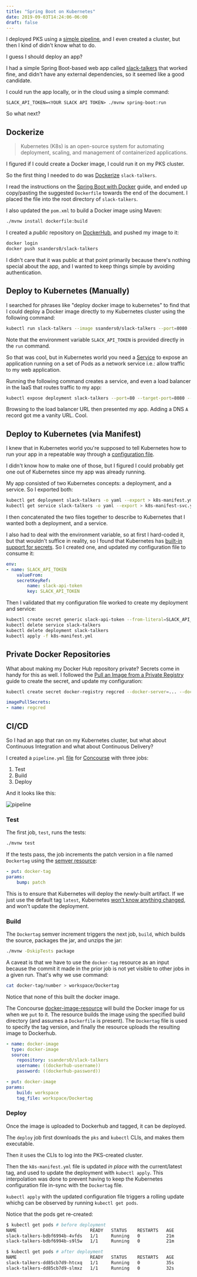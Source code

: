 ```yaml
---
title: "Spring Boot on Kubernetes"
date: 2019-09-03T14:24:06-06:00
draft: false
---
```


I deployed PKS using a [simple pipeline](https://github.com/p-ssanders/simple-pipelines/tree/master/sandbox/install-pks), and I even created a cluster, but then I kind of didn't know what to do.

I guess I should deploy an app?

I had a simple Spring Boot-based web app called [slack-talkers](https://github.com/p-ssanders/slack-talkers) that worked fine, and didn't have any external dependencies, so it seemed like a good candidate.

I could run the app locally, or in the cloud using a simple command:
```
SLACK_API_TOKEN=<YOUR SLACK API TOKEN> ./mvnw spring-boot:run
```

So what next?

## Dockerize

> Kubernetes (K8s) is an open-source system for automating deployment, scaling, and management of containerized applications.

I figured if I could create a Docker image, I could run it on my PKS cluster.

So the first thing I needed to do was [Dockerize](https://docs.docker.com/get-started/) `slack-talkers`.

I read the instructions on the [Spring Boot with Docker](https://spring.io/guides/gs/spring-boot-docker/) guide, and ended up copy/pasting the suggested `Dockerfile` towards the end of the document. I placed the file into the root directory of `slack-talkers`.

I also updated the `pom.xml` to build a Docker image using Maven:

```bash
./mvnw install dockerfile:build
```

I created a _public_ repository on [DockerHub](https://hub.docker.com/), and pushed my image to it:

```bash
docker login
docker push ssanders0/slack-talkers
```

I didn't care that it was public at that point primarily because there's nothing special about the app, and I wanted to keep things simple by avoiding authentication.

##  Deploy to Kubernetes (Manually)

I searched for phrases like "deploy docker image to kubernetes" to find that I could deploy a Docker image directly to my Kubernetes cluster using the following command:

```bash
kubectl run slack-talkers --image ssanders0/slack-talkers --port=8080 --env="SLACK_API_TOKEN=${SLACK_API_TOKEN}"
```

Note that the environment variable `SLACK_API_TOKEN` is provided directly in the `run` command.

So that was cool, but in Kubernetes world you need a [Service](https://kubernetes.io/docs/concepts/services-networking/service/) to expose an application running on a set of Pods as a network service i.e.: allow traffic to my web application.

Running the following command creates a service, and even a load balancer in the IaaS that routes traffic to my app:

```bash
kubectl expose deployment slack-talkers --port=80 --target-port=8080 --type="LoadBalancer"
```

Browsing to the load balancer URL then presented my app. Adding a DNS `A` record got me a vanity URL. Cool.

##  Deploy to Kubernetes (via Manifest)

I knew that in Kubernetes world you're supposed to tell Kubernetes how to run your app in a repeatable way through a [configuration file](https://kubernetes.io/docs/concepts/cluster-administration/manage-deployment/).

I didn't know how to make one of those, but I figured I could probably get one out of Kubernetes since my app was already running.

My app consisted of two Kubernetes concepts: a deployment, and a service. So I exported both:

```bash
kubectl get deployment slack-talkers -o yaml --export > k8s-manifest.yml
kubectl get service slack-talkers -o yaml --export > k8s-manifest-svc.yml
```

I then concatenated the two files together to describe to Kubernetes that I wanted both a deployment, and a service.

I also had to deal with the environment variable, so at first I hard-coded it, but that wouldn't suffice in reality, so I found that Kubernetes has [built-in support for secrets](https://kubernetes.io/docs/concepts/configuration/secret/#using-secrets-as-environment-variables). So I created one, and updated my configuration file to consume it:

```yaml
env:
- name: SLACK_API_TOKEN
    valueFrom:
    secretKeyRef:
        name: slack-api-token
        key: SLACK_API_TOKEN
```

Then I validated that my configuration file worked to create my deployment and service:

```bash
kubectl create secret generic slack-api-token --from-literal=SLACK_API_TOKEN=...
kubectl delete service slack-talkers
kubectl delete deployment slack-talkers
kubectl apply -f k8s-manifest.yml
```

##  Private Docker Repositories

What about making my Docker Hub repository private? Secrets come in handy for this as well. I followed the [Pull an Image from a Private Registry](https://kubernetes.io/docs/tasks/configure-pod-container/pull-image-private-registry/) guide to create the secret, and update my configuration:

```bash
kubectl create secret docker-registry regcred --docker-server=... --docker-username=<your-name> --docker-password=<your-pword> --docker-email=<your-email>
```

```yaml
imagePullSecrets:
- name: regcred
```

##  CI/CD

So I had an app that ran on my Kubernetes cluster, but what about Continuous Integration and what about Continuous Delivery?

I created a `pipeline.yml` [file](https://github.com/p-ssanders/slack-talkers/blob/master/ci/pipeline.yml) for [Concourse](https://concourse-ci.org/) with three jobs:

1. Test
1. Build
1. Deploy

And it looks like this:

![pipeline](/images/k8s-pipeline-2.png)

### Test

The first job, `test`, runs the tests:
```bash
./mvnw test
```

If the tests pass, the job increments the patch version in a file named `Dockertag` using the [semver resource](https://github.com/concourse/semver-resource):
```yaml
- put: docker-tag
params:
    bump: patch
```

This is to ensure that Kubernetes will deploy the newly-built artifact. If we just use the default tag `latest`, Kubernetes [won't know anything changed](https://stackoverflow.com/questions/53591417/kubernetes-kubectl-apply-does-not-update-pods-when-using-latest-tag), and won't update the deployment.

### Build

The `Dockertag` semver increment triggers the next job, `build`, which builds the source, packages the jar, and unzips the jar:

```bash
./mvnw -DskipTests package
```

A caveat is that we have to use the `docker-tag` resource as an input because the commit it made in the prior job is not yet visible to other jobs in a given run. That's why we use command:

```bash
cat docker-tag/number > workspace/Dockertag
```

Notice that none of this built the docker image.

The Concourse [docker-image-resource](https://github.com/concourse/docker-image-resource) will build the Docker image for us when we `put` to it. The resource builds the image using the specified build directory (and assumes a `Dockerfile` is present). The `Dockertag` file is used to specify the tag version, and finally the resource uploads the resulting image to Dockerhub.

```yaml
- name: docker-image
  type: docker-image
  source:
    repository: ssanders0/slack-talkers
    username: ((dockerhub-username))
    password: ((dockerhub-password))
```

```yaml
- put: docker-image
params:
    build: workspace
    tag_file: workspace/Dockertag
```

### Deploy

Once the image is uploaded to Dockerhub and tagged, it can be deployed.

The `deploy` job first downloads the `pks` and `kubectl` CLIs, and makes them executable.

Then it uses the CLIs to log into the PKS-created cluster.

Then the `k8s-manifest.yml` file is updated _in place_ with the current/latest tag, and used to update the deployment with `kubectl apply`. This interpolation was done to prevent having to keep the Kubernetes configuration file in-sync with the `Dockertag` file.

`kubectl apply` with the updated configuration file triggers a rolling update whichg can be observed by running `kubectl get pods`.

Notice that the pods get re-created:

```bash
$ kubectl get pods # before deployment
NAME                            READY   STATUS    RESTARTS   AGE
slack-talkers-bdbf6994b-4vfds   1/1     Running   0          21m
slack-talkers-bdbf6994b-s9l5w   1/1     Running   0          21m

$ kubectl get pods # after deployment
NAME                            READY   STATUS    RESTARTS   AGE
slack-talkers-dd85cb7d9-htcxq   1/1     Running   0          35s
slack-talkers-dd85cb7d9-slmxz   1/1     Running   0          32s
```
